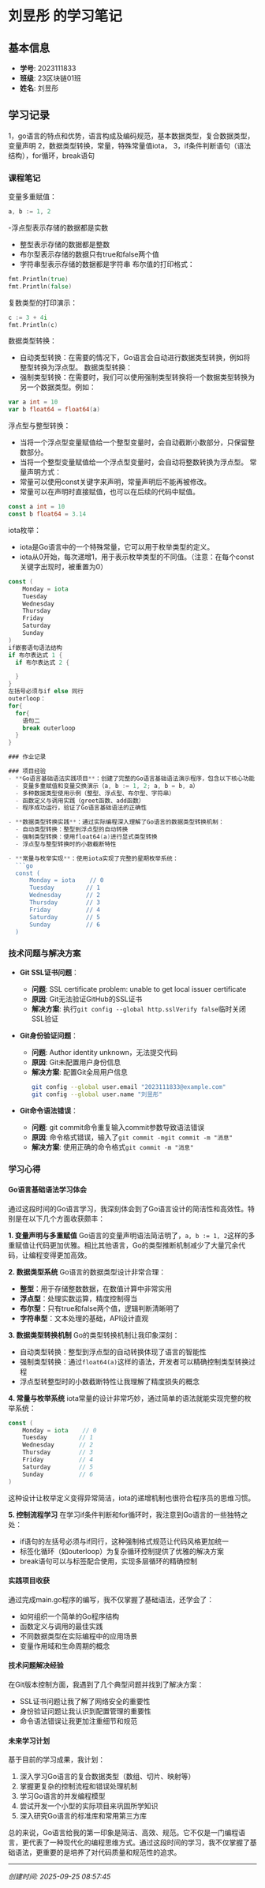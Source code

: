 # 刘昱彤 的学习笔记

## 基本信息
- **学号**: 2023111833
- **班级**: 23区块链01班
- **姓名**: 刘昱彤

## 学习记录
1，go语言的特点和优势，语言构成及编码规范，基本数据类型，复合数据类型，变量声明
2，数据类型转换，常量，特殊常量值iota，
3，if条件判断语句（语法结构），for循环，break语句
### 课程笔记
变量多重赋值：
```go
a, b := 1, 2
```
-浮点型表示存储的数据都是实数
- 整型表示存储的数据都是整数
- 布尔型表示存储的数据只有true和false两个值
- 字符串型表示存储的数据都是字符串
布尔值的打印格式：
```go
fmt.Println(true)
fmt.Println(false)
```
复数类型的打印演示：
```go
c := 3 + 4i
fmt.Println(c)
```
数据类型转换：
- 自动类型转换：在需要的情况下，Go语言会自动进行数据类型转换，例如将整型转换为浮点型。
数据类型转换：
- 强制类型转换：在需要时，我们可以使用强制类型转换将一个数据类型转换为另一个数据类型。例如：
```go
var a int = 10
var b float64 = float64(a)
```
浮点型与整型转换：
- 当将一个浮点型变量赋值给一个整型变量时，会自动截断小数部分，只保留整数部分。
- 当将一个整型变量赋值给一个浮点型变量时，会自动将整数转换为浮点型。
常量声明方式：
- 常量可以使用const关键字来声明，常量声明后不能再被修改。
- 常量可以在声明时直接赋值，也可以在后续的代码中赋值。
```go
const a int = 10
const b float64 = 3.14
```
iota枚举：
- iota是Go语言中的一个特殊常量，它可以用于枚举类型的定义。
- iota从0开始，每次递增1，用于表示枚举类型的不同值。（注意：在每个const关键字出现时，被重置为0）
```go
const (
    Monday = iota
    Tuesday
    Wednesday
    Thursday
    Friday
    Saturday
    Sunday
)
if嵌套语句语法结构
if 布尔表达式 1 {
  if 布尔表达式 2 {

  }
}
左括号必须与if else 同行
outerloop：
for{
  for{
    语句二
    break outerloop
  }
}

### 作业记录

### 项目经验
- **Go语言基础语法实践项目**：创建了完整的Go语言基础语法演示程序，包含以下核心功能：
  - 变量多重赋值和变量交换演示（a, b := 1, 2; a, b = b, a）
  - 多种数据类型使用示例（整型、浮点型、布尔型、字符串）
  - 函数定义与调用实践（greet函数、add函数）
  - 程序成功运行，验证了Go语言基础语法的正确性

- **数据类型转换实践**：通过实际编程深入理解了Go语言的数据类型转换机制：
  - 自动类型转换：整型到浮点型的自动转换
  - 强制类型转换：使用float64(a)进行显式类型转换
  - 浮点型与整型转换时的小数截断特性

- **常量与枚举实现**：使用iota实现了完整的星期枚举系统：
  ```go
  const (
      Monday = iota    // 0
      Tuesday         // 1
      Wednesday       // 2
      Thursday        // 3
      Friday          // 4
      Saturday        // 5
      Sunday          // 6
  )
  ```

### 技术问题与解决方案
- **Git SSL证书问题**：
  - **问题**: SSL certificate problem: unable to get local issuer certificate
  - **原因**: Git无法验证GitHub的SSL证书
  - **解决方案**: 执行`git config --global http.sslVerify false`临时关闭SSL验证

- **Git身份验证问题**：
  - **问题**: Author identity unknown，无法提交代码
  - **原因**: Git未配置用户身份信息
  - **解决方案**: 配置Git全局用户信息
    ```bash
    git config --global user.email "2023111833@example.com"
    git config --global user.name "刘昱彤"
    ```

- **Git命令语法错误**：
  - **问题**: git commit命令重复输入commit参数导致语法错误
  - **原因**: 命令格式错误，输入了`git commit -mgit commit -m "消息"`
  - **解决方案**: 使用正确的命令格式`git commit -m "消息"`
### 学习心得

#### Go语言基础语法学习体会
通过这段时间的Go语言学习，我深刻体会到了Go语言设计的简洁性和高效性。特别是在以下几个方面收获颇丰：

**1. 变量声明与多重赋值**
Go语言的变量声明语法简洁明了，`a, b := 1, 2`这样的多重赋值让代码更加优雅。相比其他语言，Go的类型推断机制减少了大量冗余代码，让编程变得更加高效。

**2. 数据类型系统**
Go语言的数据类型设计非常合理：
- **整型**：用于存储整数数据，在数值计算中非常实用
- **浮点型**：处理实数运算，精度控制得当
- **布尔型**：只有true和false两个值，逻辑判断清晰明了
- **字符串型**：文本处理的基础，API设计直观

**3. 数据类型转换机制**
Go的类型转换机制让我印象深刻：
- 自动类型转换：整型到浮点型的自动转换体现了语言的智能性
- 强制类型转换：通过`float64(a)`这样的语法，开发者可以精确控制类型转换过程
- 浮点型转整型时的小数截断特性让我理解了精度损失的概念

**4. 常量与枚举系统**
iota常量的设计非常巧妙，通过简单的语法就能实现完整的枚举系统：
```go
const (
    Monday = iota    // 0
    Tuesday         // 1
    Wednesday       // 2
    Thursday        // 3
    Friday          // 4
    Saturday        // 5
    Sunday          // 6
)
```
这种设计让枚举定义变得异常简洁，iota的递增机制也很符合程序员的思维习惯。

**5. 控制流程学习**
在学习if条件判断和for循环时，我注意到Go语言的一些独特之处：
- if语句的左括号必须与if同行，这种强制格式规范让代码风格更加统一
- 标签化循环（如outerloop）为复杂循环控制提供了优雅的解决方案
- break语句可以与标签配合使用，实现多层循环的精确控制

#### 实践项目收获
通过完成main.go程序的编写，我不仅掌握了基础语法，还学会了：
- 如何组织一个简单的Go程序结构
- 函数定义与调用的最佳实践
- 不同数据类型在实际编程中的应用场景
- 变量作用域和生命周期的概念

#### 技术问题解决经验
在Git版本控制方面，我遇到了几个典型问题并找到了解决方案：
- SSL证书问题让我了解了网络安全的重要性
- 身份验证问题让我认识到配置管理的重要性
- 命令语法错误让我更加注重细节和规范

#### 未来学习计划
基于目前的学习成果，我计划：
1. 深入学习Go语言的复合数据类型（数组、切片、映射等）
2. 掌握更复杂的控制流程和错误处理机制
3. 学习Go语言的并发编程模型
4. 尝试开发一个小型的实际项目来巩固所学知识
5. 深入研究Go语言的标准库和常用第三方库

总的来说，Go语言给我的第一印象是简洁、高效、规范。它不仅是一门编程语言，更代表了一种现代化的编程思维方式。通过这段时间的学习，我不仅掌握了基础语法，更重要的是培养了对代码质量和规范性的追求。

---
*创建时间: 2025-09-25 08:57:45*
